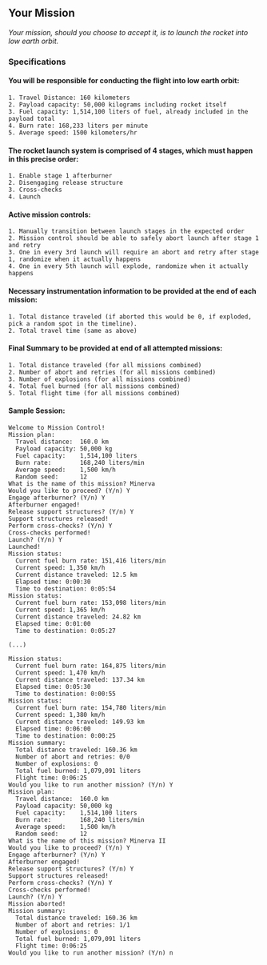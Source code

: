 ## Your Mission

_Your mission, should you choose to accept it, is to launch the rocket into low earth orbit._

### Specifications

#### You will be responsible for conducting the flight into low earth orbit:

    1. Travel Distance: 160 kilometers
    2. Payload capacity: 50,000 kilograms including rocket itself
    3. Fuel capacity: 1,514,100 liters of fuel, already included in the payload total
    4. Burn rate: 168,233 liters per minute
    5. Average speed: 1500 kilometers/hr

#### The rocket launch system is comprised of 4 stages, which must happen in this precise order:

    1. Enable stage 1 afterburner
    2. Disengaging release structure
    3. Cross-checks
    4. Launch

#### Active mission controls:

    1. Manually transition between launch stages in the expected order
    2. Mission control should be able to safely abort launch after stage 1 and retry
    3. One in every 3rd launch will require an abort and retry after stage 1, randomize when it actually happens
    4. One in every 5th launch will explode, randomize when it actually happens

#### Necessary instrumentation information to be provided at the end of each mission:

    1. Total distance traveled (if aborted this would be 0, if exploded, pick a random spot in the timeline).
    2. Total travel time (same as above)

#### Final Summary to be provided at end of all attempted missions:

    1. Total distance traveled (for all missions combined)
    2. Number of abort and retries (for all missions combined)
    3. Number of explosions (for all missions combined)
    4. Total fuel burned (for all missions combined)
    5. Total flight time (for all missions combined)

#### Sample Session:

```
Welcome to Mission Control!
Mission plan:
  Travel distance:  160.0 km
  Payload capacity: 50,000 kg
  Fuel capacity:    1,514,100 liters
  Burn rate:        168,240 liters/min
  Average speed:    1,500 km/h
  Random seed:      12
What is the name of this mission? Minerva
Would you like to proceed? (Y/n) Y
Engage afterburner? (Y/n) Y
Afterburner engaged!
Release support structures? (Y/n) Y
Support structures released!
Perform cross-checks? (Y/n) Y
Cross-checks performed!
Launch? (Y/n) Y
Launched!
Mission status:
  Current fuel burn rate: 151,416 liters/min
  Current speed: 1,350 km/h
  Current distance traveled: 12.5 km
  Elapsed time: 0:00:30
  Time to destination: 0:05:54
Mission status:
  Current fuel burn rate: 153,098 liters/min
  Current speed: 1,365 km/h
  Current distance traveled: 24.82 km
  Elapsed time: 0:01:00
  Time to destination: 0:05:27

(...)

Mission status:
  Current fuel burn rate: 164,875 liters/min
  Current speed: 1,470 km/h
  Current distance traveled: 137.34 km
  Elapsed time: 0:05:30
  Time to destination: 0:00:55
Mission status:
  Current fuel burn rate: 154,780 liters/min
  Current speed: 1,380 km/h
  Current distance traveled: 149.93 km
  Elapsed time: 0:06:00
  Time to destination: 0:00:25
Mission summary:
  Total distance traveled: 160.36 km
  Number of abort and retries: 0/0
  Number of explosions: 0
  Total fuel burned: 1,079,091 liters
  Flight time: 0:06:25
Would you like to run another mission? (Y/n) Y
Mission plan:
  Travel distance:  160.0 km
  Payload capacity: 50,000 kg
  Fuel capacity:    1,514,100 liters
  Burn rate:        168,240 liters/min
  Average speed:    1,500 km/h
  Random seed:      12
What is the name of this mission? Minerva II
Would you like to proceed? (Y/n) Y
Engage afterburner? (Y/n) Y
Afterburner engaged!
Release support structures? (Y/n) Y
Support structures released!
Perform cross-checks? (Y/n) Y
Cross-checks performed!
Launch? (Y/n) Y
Mission aborted!
Mission summary:
  Total distance traveled: 160.36 km
  Number of abort and retries: 1/1
  Number of explosions: 0
  Total fuel burned: 1,079,091 liters
  Flight time: 0:06:25
Would you like to run another mission? (Y/n) n
```

